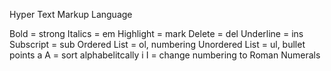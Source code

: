 Hyper Text Markup Language

Bold = strong
Italics = em
Highlight = mark
Delete = del
Underline = ins
Subscript = sub
Ordered List = ol, numbering
Unordered List = ul, bullet points
a A = sort alphabelitcally
i I = change numbering to Roman Numerals